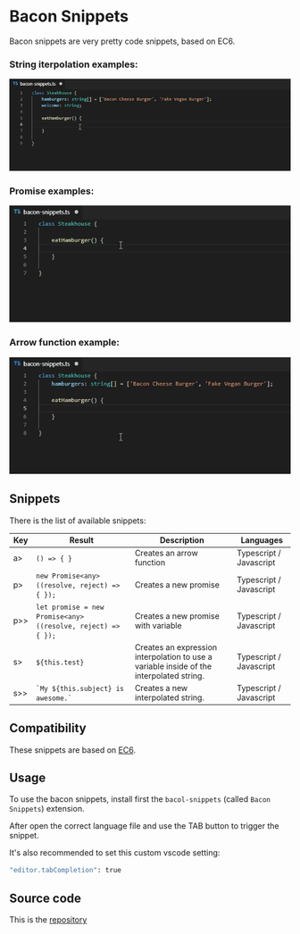 # Bacon Snippets

Bacon snippets are very pretty code snippets, based on EC6.

### String iterpolation examples:
<img src="/gifs/stringinterpolation-snippet.gif" title="String interpolation">

### Promise examples:
<img src="/gifs/promise-snippet.gif" title="Promises">

### Arrow function example:
<img src="/gifs/arrowfunction-snippet.gif" title="Arrow function">

## Snippets

There is the list of available snippets:

| Key | Result | Description | Languages |
| --------- | ------ | --------- | ------ |
| a> | ``` () => { } ``` | Creates an arrow function | Typescript / Javascript |
| p> | ``` new Promise<any> ((resolve, reject) => { }); ``` | Creates a new promise | Typescript / Javascript |
| p>> | ``` let promise = new Promise<any> ((resolve, reject) => { }); ``` | Creates a new promise with variable | Typescript / Javascript |
| s> | ``` ${this.test} ``` | Creates an expression interpolation to use a variable inside of the interpolated string. | Typescript / Javascript |
| s>> | ``` `My ${this.subject} is awesome.` ``` | Creates a new interpolated string. | Typescript / Javascript |

## Compatibility
These snippets are based on [EC6][ec-6].


## Usage
To use the bacon snippets, install first the ``` bacol-snippets ``` (called ``` Bacon Snippets ```) extension.

After open the correct language file and use the TAB button to trigger the snippet.

It's also recommended to set this custom vscode setting:
```sh
"editor.tabCompletion": true
```

## Source code

This is the [repository][git-repo-url]



   [git-repo-url]: <https://github.com/npacucci/bacol-snippets>
   [ec-6]: <http://es6-features.org/#TypedArrays>
